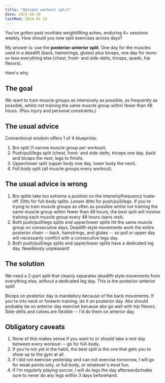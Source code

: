 ```yaml
---
title: "Optimal workout split"
date: 2023-10-29
lastMod: 2024-01-19
---
```


You've gotten past novitiate weightlifting aches, enduring 4+ sessions weekly. How should you now split exercises across days?

My answer is: use the **posterior-anterior split**. One day for the muscles used in a deadlift (back, hamstrings, glutes) plus biceps, one day for more-or-less everything else (chest, front- and side-delts, triceps, quads, hip flexors).

Here's why.

## The goal

We want to train muscle groups as intensively as possible, as frequently as possible, whilst not training the same muscle group within fewer than 48 hours. (Plus injury and personal constraints.)

## The usual advice

Conventional wisdom offers 1 of 4 blueprints:

1. Bro split (1 narrow muscle group per workout).
2. Push/pull/legs split (chest, front- and side-delts, triceps one day, back and biceps the next, legs to finish).
3. Upper/lower split (upper body one day, lower body the next).
4. Full body split (all muscle groups every workout).

## The usual advice is wrong

1. Bro splits take too extreme a position on the intensity/frequency trade-off. Ditto for full-body splits. Lesser ditto for push/pull/legs. If you're trying to train muscle groups as often as possible whilst not training the same muscle group within fewer than 48 hours, the best split will involve training each muscle group every 48 hours (sans rest).
2. Both push/pull/legs splits and upper/lower splits hit the same muscle group on consecutive days. Deadlift-style movements work the entire posterior chain -- back, hamstrings, and glutes -- so pull or upper day will necessarily conflict with a consecutive legs day.
3. Both push/pull/legs splits and upper/lower splits have a dedicated leg day. Needlessly unpleasant!

## The solution

We need a 2-part split that cleanly separates deadlift-style movements from everything else, without a dedicated leg day. This is the posterior-anterior split!

Biceps on posterior day is mandatory because of the back movements. If you're into neck or forearm training, do it on posterior day. Abs should probably be on anterior day exercise because abs go well with hip flexors. Side-delts and calves are flexible -- I'd do them on anterior day.

## Obligatory caveats

1. None of this makes sense if you want to or should take a rest day between every workout -- go for full-body.
2. If you're not yet in the habit, the best split is the one that gets you to show up to the gym at all.
3. If I did not exercise yesterday and can not exercise tomorrow, I will go for weak points only, or full body, or whatever's most fun.
4. If I'm regularly playing soccer, I will do legs the day afterwards/make sure to never do any legs within 3 days beforehand.
